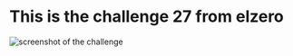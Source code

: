 # This is the challenge 27 from elzero 
 
![screenshot of the challenge](https://elzero.org/wp-content/uploads/2020/06/frontend-task-dark-pricing-table.png)